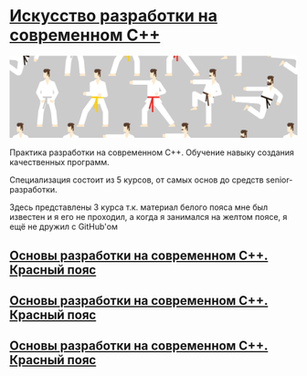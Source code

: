 # [Искусство разработки на современном С++](https://www.coursera.org/specializations/c-plus-plus-modern-development)

![alt-текст](img.jpg)

Практика разработки на современном С++. Обучение навыку создания качественных программ.

Специализация состоит из 5 курсов, от самых основ до средств senior-разработки.

Здесь представлены 3 курса т.к. материал белого пояса мне был известен и я его не проходил, а когда я занимался на желтом поясе, я ещё не дружил с GitHub'ом

## [Основы разработки на современном С++. Красный пояс](basics-of-c-plus-plus-development-red-belt-main/README.md) 

## [Основы разработки на современном С++. Красный пояс](basics-of-c-plus-plus-development-brown-belt-main/README.md) 

## [Основы разработки на современном С++. Красный пояс](basics-of-c-plus-plus-development-black-belt-main/README.md)
